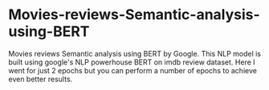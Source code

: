 # Movies-reviews-Semantic-analysis-using-BERT
Movies reviews Semantic analysis using BERT by Google.
This NLP model is built using google's NLP powerhouse BERT on imdb review dataset.
Here I went for just 2 epochs but you can perform a number of epochs to achieve even better results.
